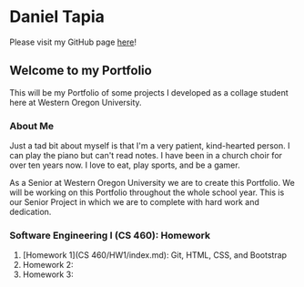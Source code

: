 Daniel Tapia
===

Please visit my GitHub page [here](https://github.com/tapiad)!


Welcome to my Portfolio
---

This will be my Portfolio of some projects I developed as a collage student here at Western Oregon University.


### About Me

Just a tad bit about myself is that I'm a very patient, kind-hearted person. I can play the piano but can't read notes. I have been in a church choir for over ten years now. I love to eat, play sports, and be a gamer.

As a Senior at Western Oregon University we are to create this Portfolio. We will be working on this Portfolio throughout the whole school year. This is our Senior Project in which we are to complete with hard work and dedication.


### Software Engineering I (CS 460): Homework
1. [Homework 1](CS 460/HW1/index.md): Git, HTML, CSS, and Bootstrap
2. Homework 2:
3. Homework 3:

